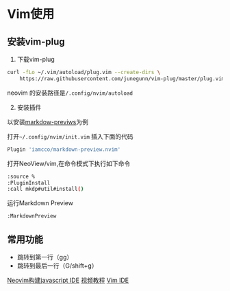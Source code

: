 # Vim使用


## 安装vim-plug

1. 下载vim-plug

```bash
curl -fLo ~/.vim/autoload/plug.vim --create-dirs \
    https://raw.githubusercontent.com/junegunn/vim-plug/master/plug.vim
```
neovim 的安装路径是`/.config/nvim/autoload`

2. 安装插件

以安装[markdow-previws](https://github.com/iamcco/markdown-preview.nvim)为例

打开`~/.config/nvim/init.vim` 插入下面的代码
```bash
Plugin 'iamcco/markdown-preview.nvim'

```
打开NeoView/vim,在命令模式下执行如下命令

```bash
:source %
:PluginInstall
:call mkdp#util#install()
```
运行Markdown Preview

```bash
:MarkdownPreview
```

## 常用功能

* 跳转到第一行（gg）
* 跳转到最后一行（G/shift+g）

[Neovim构建javascript IDE](https://jsdev.org/env/ide/neovim/)
[视频教程](https://frontendmasters.com/courses/vim-fundamentals/)
[Vim IDE](https://github.com/LunarVim/nvim-basic-ide)
